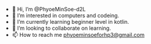 - 👋 Hi, I’m @PhyoeMinSoe-d2L
- 👀 I’m interested in computers and codeing.
- 🌱 I’m currently learning beginner level in kotlin.
- 💞️ I’m looking to collaborate on learning.
- 📫 How to reach me phyoeminsoeforhp3@gmail.com

<!---
PhyoeMinSoe-d2L/PhyoeMinSoe-d2L is a ✨ special ✨ repository because its `README.md` (this file) appears on your GitHub profile.
You can click the Preview link to take a look at your changes.
--->
